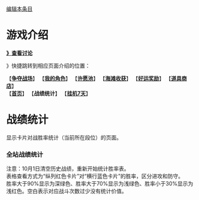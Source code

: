[编辑本条目](https://github.com/GuguTown/Wiki/edit/main/function/index.md)
# 游戏介绍
[**》查看讨论**](#讨论)   

》快捷跳转到相应页面介绍的位置：   

【[**争夺战场**](争夺战场.md)】 【[**我的角色**](我的角色.md)】 【[**许愿池**](许愿池.md)】 【[**海滩收获**](海滩收获.md)】 【[**好运奖励**](好运奖励.md)】 【[**道具商店**](../shop.md)】   
【[**首页**](首页.md)】 【**战绩统计**】 【[**挂机7天**](挂机7天.md)】   

# 战绩统计
显示卡片对战胜率统计（当前所在段位）的页面。
### 全站战绩统计
注意：10月1日清空历史战绩，重新开始统计胜率表。   
表格查看方式为“纵列红色卡片”对“横行蓝色卡片”的胜率，区分进攻和防守。   
胜率大于90%显示为深绿色、胜率大于70%显示为浅绿色、胜率小于30%显示为浅红色。空白表示对应战斗次数过少没有统计价值。    
